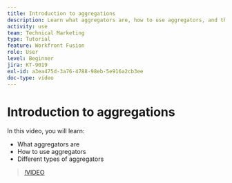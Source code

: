 ```yaml
---
title: Introduction to aggregations
description: Learn what aggregators are, how to use aggregators, and the different types of aggregators in [!DNL Adobe Workfront Fusion].
activity: use
team: Technical Marketing
type: Tutorial
feature: Workfront Fusion
role: User
level: Beginner
jira: KT-9019
exl-id: a3ea475d-3a76-4788-98eb-5e916a2cb3ee
doc-type: video
---
```

# Introduction to aggregations

In this video, you will learn:

* What aggregators are
* How to use aggregators
* Different types of aggregators

>[!VIDEO](https://video.tv.adobe.com/v/335279/?quality=12&learn=on)
